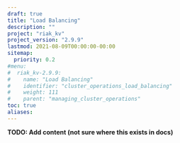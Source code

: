 ```yaml
---
draft: true
title: "Load Balancing"
description: ""
project: "riak_kv"
project_version: "2.9.9"
lastmod: 2021-08-09T00:00:00-00:00
sitemap:
  priority: 0.2
#menu:
#  riak_kv-2.9.9:
#    name: "Load Balancing"
#    identifier: "cluster_operations_load_balancing"
#    weight: 111
#    parent: "managing_cluster_operations"
toc: true
aliases:
---
```


**TODO: Add content (not sure where this exists in docs)**


